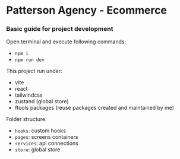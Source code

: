 # Patterson Agency - Ecommerce

### Basic guide for project development
Open terminal and execute following commands:

- ```npm i```
- ```npm run dev```

This project run under:

- vite
- react
- tailwindcss
- zustand (global store)
- ftools packages (reuse packages created and maintained by me)

Folder structure:

- `hooks`: custom hooks
- `pages`: screens containers
- `services`: api connections
- `store`: global store
